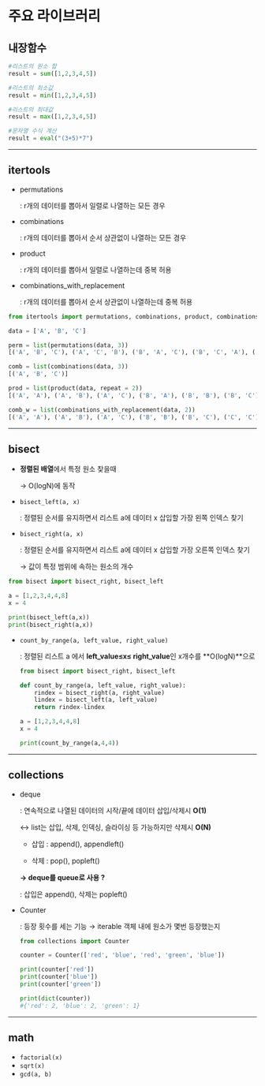       

# 주요 라이브러리


## 내장함수

```python
#리스트의 원소 합
result = sum([1,2,3,4,5])

#리스트의 최소값
result = min([1,2,3,4,5])

#리스트의 최대값
result = max([1,2,3,4,5])

#문자열 수식 계산
result = eval("(3+5)*7")

```

---

## itertools

- permutations

    : r개의 데이터를 뽑아서 일렬로 나열하는 모든 경우

- combinations

    : r개의 데이터를 뽑아서 순서 상관없이 나열하는 모든 경우

- product

    : r개의 데이터를 뽑아서 일렬로 나열하는데 중복 허용

- combinations_with_replacement

    : r개의 데이터를 뽑아서 순서 상관없이 나열하는데 중복 허용 

```python
from itertools import permutations, combinations, product, combinations_with_replacement

data = ['A', 'B', 'C']

perm = list(permutations(data, 3))
[('A', 'B', 'C'), ('A', 'C', 'B'), ('B', 'A', 'C'), ('B', 'C', 'A'), ('C', 'A', 'B'), ('C', 'B', 'A')]

comb = list(combinations(data, 3))
[('A', 'B', 'C')]

prod = list(product(data, repeat = 2))
[('A', 'A'), ('A', 'B'), ('A', 'C'), ('B', 'A'), ('B', 'B'), ('B', 'C'), ('C', 'A'), ('C', 'B'), ('C', 'C')]

comb_w = list(combinations_with_replacement(data, 2))
[('A', 'A'), ('A', 'B'), ('A', 'C'), ('B', 'B'), ('B', 'C'), ('C', 'C')]

```

---

## bisect

- **정렬된 배열**에서 특정 원소 찾을때

    → O(logN)에 동작

- `bisect_left(a, x)`

    : 정렬된 순서를 유지하면서 리스트 a에 데이터 x 삽입할 가장 왼쪽 인덱스 찾기

- `bisect_right(a, x)`

    : 정렬된 순서를 유지하면서 리스트 a에 데이터 x 삽입할 가장 오른쪽 인덱스 찾기

    → 값이 특정 범위에 속하는 원소의 개수

```python
from bisect import bisect_right, bisect_left

a = [1,2,3,4,4,8]
x = 4

print(bisect_left(a,x))
print(bisect_right(a,x))
```

- `count_by_range(a, left_value, right_value)`

    : 정렬된 리스트 a 에서 **left_value≤x≤ right_value**인 x개수를 **O(logN)**으로

    ```python
    from bisect import bisect_right, bisect_left

    def count_by_range(a, left_value, right_value):
        rindex = bisect_right(a, right_value)
        lindex = bisect_left(a, left_value)
        return rindex-lindex

    a = [1,2,3,4,4,8]
    x = 4

    print(count_by_range(a,4,4))
    ```

---

## collections

- deque

    : 연속적으로 나열된 데이터의 시작/끝에 데이터 삽입/삭제시 **O(1)**

    ↔ list는 삽입, 삭제, 인덱싱, 슬라이싱 등 가능하지만 삭제시 **O(N)**

    - 삽입 :  append(), appendleft()

    - 삭제 :  pop(), popleft()

    **→ deque를 queue로 사용 ?**

    : 삽입은 append(), 삭제는 popleft()

- Counter

    : 등장 횟수를 세는 기능 → iterable 객체 내에 원소가 몇번 등장했는지

    ```python
    from collections import Counter

    counter = Counter(['red', 'blue', 'red', 'green', 'blue'])

    print(counter['red'])
    print(counter['blue'])
    print(counter['green'])

    print(dict(counter))
    #{'red': 2, 'blue': 2, 'green': 1}
    ```

---

## math

- `factorial(x)`
- `sqrt(x)`
- `gcd(a, b)`